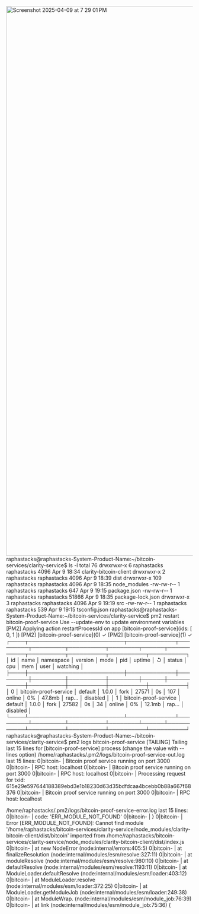 <img width="1481" alt="Screenshot 2025-04-09 at 7 29 01 PM" src="https://github.com/user-attachments/assets/3e70e5f0-83a5-4030-b37d-7f6ed428a1ca" />
raphastacks@raphastacks-System-Product-Name:~/bitcoin-services/clarity-service$ ls -l
total 76
drwxrwxr-x   6 raphastacks raphastacks  4096 Apr  9 18:34 clarity-bitcoin-client
drwxrwxr-x   2 raphastacks raphastacks  4096 Apr  9 18:39 dist
drwxrwxr-x 109 raphastacks raphastacks  4096 Apr  9 18:35 node_modules
-rw-rw-r--   1 raphastacks raphastacks   647 Apr  9 19:15 package.json
-rw-rw-r--   1 raphastacks raphastacks 51866 Apr  9 18:35 package-lock.json
drwxrwxr-x   3 raphastacks raphastacks  4096 Apr  9 19:19 src
-rw-rw-r--   1 raphastacks raphastacks   539 Apr  9 19:15 tsconfig.json
raphastacks@raphastacks-System-Product-Name:~/bitcoin-services/clarity-service$ pm2 restart bitcoin-proof-service
Use --update-env to update environment variables
[PM2] Applying action restartProcessId on app [bitcoin-proof-service](ids: [ 0, 1 ])
[PM2] [bitcoin-proof-service](0) ✓
[PM2] [bitcoin-proof-service](1) ✓
┌────┬──────────────────────────┬─────────────┬─────────┬─────────┬──────────┬────────┬──────┬───────────┬──────────┬──────────┬──────────┬──────────┐
│ id │ name                     │ namespace   │ version │ mode    │ pid      │ uptime │ ↺    │ status    │ cpu      │ mem      │ user     │ watching │
├────┼──────────────────────────┼─────────────┼─────────┼─────────┼──────────┼────────┼──────┼───────────┼──────────┼──────────┼──────────┼──────────┤
│ 0  │ bitcoin-proof-service    │ default     │ 1.0.0   │ fork    │ 27571    │ 0s     │ 107  │ online    │ 0%       │ 47.8mb   │ rap… │ disabled │
│ 1  │ bitcoin-proof-service    │ default     │ 1.0.0   │ fork    │ 27582    │ 0s     │ 34   │ online    │ 0%       │ 12.1mb   │ rap… │ disabled │
└────┴──────────────────────────┴─────────────┴─────────┴─────────┴──────────┴────────┴──────┴───────────┴──────────┴──────────┴──────────┴──────────┘
raphastacks@raphastacks-System-Product-Name:~/bitcoin-services/clarity-service$ pm2 logs bitcoin-proof-service
[TAILING] Tailing last 15 lines for [bitcoin-proof-service] process (change the value with --lines option)
/home/raphastacks/.pm2/logs/bitcoin-proof-service-out.log last 15 lines:
0|bitcoin- | Bitcoin proof service running on port 3000
0|bitcoin- | RPC host: localhost
0|bitcoin- | Bitcoin proof service running on port 3000
0|bitcoin- | RPC host: localhost
0|bitcoin- | Processing request for txid: 615e29e597644188389ebd3e1b18230d63d35bdfdcaa4bcebb0b88a667f68376
0|bitcoin- | Bitcoin proof service running on port 3000
0|bitcoin- | RPC host: localhost

/home/raphastacks/.pm2/logs/bitcoin-proof-service-error.log last 15 lines:
0|bitcoin- |   code: 'ERR_MODULE_NOT_FOUND'
0|bitcoin- | }
0|bitcoin- | Error [ERR_MODULE_NOT_FOUND]: Cannot find module '/home/raphastacks/bitcoin-services/clarity-service/node_modules/clarity-bitcoin-client/dist/bitcoin' imported from /home/raphastacks/bitcoin-services/clarity-service/node_modules/clarity-bitcoin-client/dist/index.js
0|bitcoin- |     at new NodeError (node:internal/errors:405:5)
0|bitcoin- |     at finalizeResolution (node:internal/modules/esm/resolve:327:11)
0|bitcoin- |     at moduleResolve (node:internal/modules/esm/resolve:980:10)
0|bitcoin- |     at defaultResolve (node:internal/modules/esm/resolve:1193:11)
0|bitcoin- |     at ModuleLoader.defaultResolve (node:internal/modules/esm/loader:403:12)
0|bitcoin- |     at ModuleLoader.resolve (node:internal/modules/esm/loader:372:25)
0|bitcoin- |     at ModuleLoader.getModuleJob (node:internal/modules/esm/loader:249:38)
0|bitcoin- |     at ModuleWrap.<anonymous> (node:internal/modules/esm/module_job:76:39)
0|bitcoin- |     at link (node:internal/modules/esm/module_job:75:36) {
